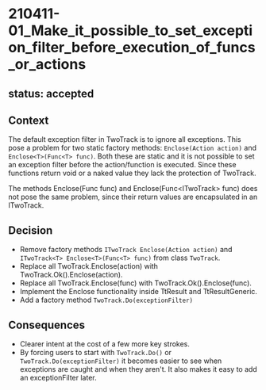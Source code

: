 # 210411-01_Make_it_possible_to_set_exception_filter_before_execution_of_funcs_or_actions

## status: accepted
[//]: # (proposed, accepted, rejected, deprecated, superseded)

## Context
The default exception filter in TwoTrack is to ignore all exceptions. This pose a problem for two static factory methods:
`Enclose(Action action)` and `Enclose<T>(Func<T> func)`. Both these are static and it is not possible to 
set an exception filter before the action/function is executed. Since these functions return void or a naked value they 
lack the protection of TwoTrack.

The methods Enclose(Func<ITwoTrack> func) and Enclose<T>(Func<ITwoTrack<T>> func) does not pose the same problem, since their 
return values are encapsulated in an ITwoTrack.

## Decision
- Remove factory methods `ITwoTrack Enclose(Action action)` and `ITwoTrack<T> Enclose<T>(Func<T> func)` from class `TwoTrack`.
- Replace all TwoTrack.Enclose(action) with TwoTrack.Ok().Enclose(action).
- Replace all TwoTrack.Enclose(func) with TwoTrack.Ok().Enclose(func).
- Implement the Enclose functionality inside TtResult and TtResultGeneric.
- Add a factory method `TwoTrack.Do(exceptionFilter)`

## Consequences 
- Clearer intent at the cost of a few more key strokes.
- By forcing users to start with `TwoTrack.Do()` or `TwoTrack.Do(exceptionFilter)` it becomes easier to see when exceptions 
are caught and when they aren't. It also makes it easy to add an exceptionFilter later.
